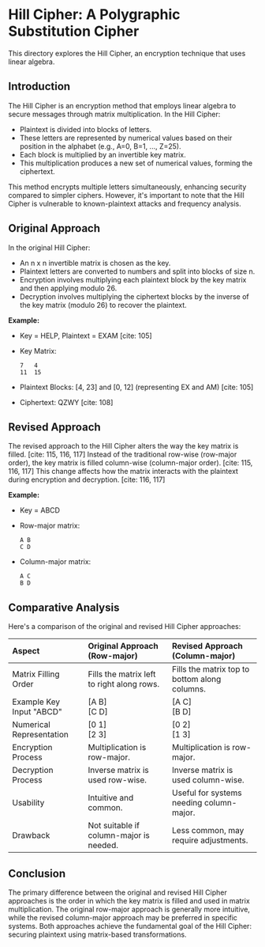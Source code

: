 #   Hill Cipher: A Polygraphic Substitution Cipher
This directory explores the Hill Cipher, an encryption technique that uses linear algebra.

##   Introduction
The Hill Cipher is an encryption method that employs linear algebra to secure messages through matrix multiplication.
In the Hill Cipher:
* Plaintext is divided into blocks of letters.
* These letters are represented by numerical values based on their position in the alphabet (e.g., A=0, B=1, ..., Z=25).
* Each block is multiplied by an invertible key matrix.
* This multiplication produces a new set of numerical values, forming the ciphertext.

This method encrypts multiple letters simultaneously, enhancing security compared to simpler ciphers. However, it's important to note that the Hill Cipher is vulnerable to known-plaintext attacks and frequency analysis.

##   Original Approach
In the original Hill Cipher:
* An n x n invertible matrix is chosen as the key.
* Plaintext letters are converted to numbers and split into blocks of size n.
* Encryption involves multiplying each plaintext block by the key matrix and then applying modulo 26.
* Decryption involves multiplying the ciphertext blocks by the inverse of the key matrix (modulo 26) to recover the plaintext.

**Example:**
* Key = HELP, Plaintext = EXAM [cite: 105]
* Key Matrix:

    ```
    7   4
    11  15
    ```

* Plaintext Blocks: \[4, 23] and \[0, 12]  (representing EX and AM) [cite: 105]
* Ciphertext: QZWY [cite: 108]

##   Revised Approach
The revised approach to the Hill Cipher alters the way the key matrix is filled. [cite: 115, 116, 117] Instead of the traditional row-wise (row-major order), the key matrix is filled column-wise (column-major order). [cite: 115, 116, 117] This change affects how the matrix interacts with the plaintext during encryption and decryption. [cite: 116, 117]

**Example:**
* Key = ABCD
* Row-major matrix:

    ```
    A B
    C D
    ```

* Column-major matrix:

    ```
    A C
    B D
    ```

##   Comparative Analysis

Here's a comparison of the original and revised Hill Cipher approaches:

| Aspect                   | Original Approach (Row-major)              | Revised Approach (Column-major)               |
| :----------------------  | :----------------------------------------  | :-------------------------------------------  |
| Matrix Filling Order     | Fills the matrix left to right along rows. | Fills the matrix top to bottom along columns. |
| Example Key Input "ABCD" | \[A B]<br>\[C D]                           | \[A C]<br>\[B D]                              |
| Numerical Representation | \[0 1]<br>\[2 3]                           | \[0 2]<br>\[1 3]                              |
| Encryption Process       | Multiplication is row-major.               | Multiplication is row-major.                  |
| Decryption Process       | Inverse matrix is used row-wise.           | Inverse matrix is used column-wise.           |
| Usability                | Intuitive and common.                      | Useful for systems needing column-major.      |
| Drawback                 | Not suitable if column-major is needed.    | Less common, may require adjustments.         |

##   Conclusion

The primary difference between the original and revised Hill Cipher approaches is the order in which the key matrix is filled and used in matrix multiplication. The original row-major approach is generally more intuitive, while the revised column-major approach may be preferred in specific systems. Both approaches achieve the fundamental goal of the Hill Cipher: securing plaintext using matrix-based transformations.
